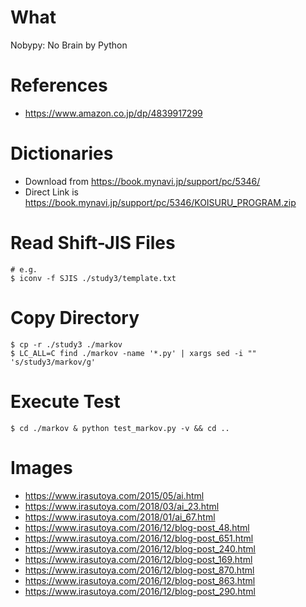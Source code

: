# What

Nobypy: No Brain by Python

# References

- https://www.amazon.co.jp/dp/4839917299

# Dictionaries

- Download from https://book.mynavi.jp/support/pc/5346/
- Direct Link is https://book.mynavi.jp/support/pc/5346/KOISURU_PROGRAM.zip

# Read Shift-JIS Files

```
# e.g.
$ iconv -f SJIS ./study3/template.txt
```

# Copy Directory

```
$ cp -r ./study3 ./markov
$ LC_ALL=C find ./markov -name '*.py' | xargs sed -i "" 's/study3/markov/g'
```

# Execute Test

```
$ cd ./markov & python test_markov.py -v && cd ..
```

# Images

- https://www.irasutoya.com/2015/05/ai.html
- https://www.irasutoya.com/2018/03/ai_23.html
- https://www.irasutoya.com/2018/01/ai_67.html
- https://www.irasutoya.com/2016/12/blog-post_48.html
- https://www.irasutoya.com/2016/12/blog-post_651.html
- https://www.irasutoya.com/2016/12/blog-post_240.html
- https://www.irasutoya.com/2016/12/blog-post_169.html
- https://www.irasutoya.com/2016/12/blog-post_870.html
- https://www.irasutoya.com/2016/12/blog-post_863.html
- https://www.irasutoya.com/2016/12/blog-post_290.html

